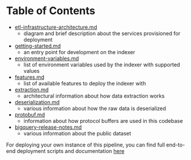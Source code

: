 # Table of Contents

- [etl-infrastructure-architecture.md](/docs/etl-infrastructure-architecture.md)
  - diagram and brief description about the services provisioned for deployment
- [getting-started.md](/docs/getting-started.md)
  - an entry point for development on the indexer
- [environment-variables.md](/docs/environment-variables.md)
  - list of environment variables used by the indexer with supported values
- [features.md](/docs/features.md)
  - list of available features to deploy the indexer with
- [extraction.md](/docs/extraction.md)
  - architectural information about how data extraction works
- [deserialization.md](/docs/deserialization.md)
  - various information about how the raw data is deserialized
- [protobuf.md](/docs/protobuf.md)
  - information about how protocol buffers are used in this codebase
- [bigquery-release-notes.md](/docs/bigquery-release-notes.md)
  - various information about the public dataset

For deploying your own instance of this pipeline, you can find full end-to-end deployment scripts and documentation [here](/iac/)
